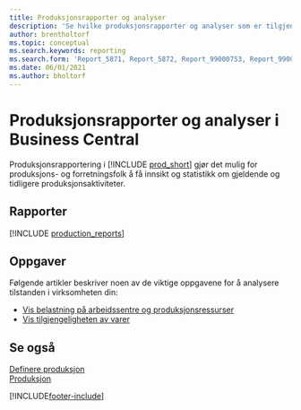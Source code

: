 ```yaml
---
title: Produksjonsrapporter og analyser
description: 'Se hvilke produksjonsrapporter og analyser som er tilgjengelige i standardversjonen av Business Central, slik at du kan holde oversikt over virksomheten.'
author: brentholtorf
ms.topic: conceptual
ms.search.keywords: reporting
ms.search.form: 'Report_5871, Report_5872, Report_99000753, Report_99000756, Report_99000757, Report_99000758, Report_99000791, Report_99000780, Report_99000783, Report_99000784, Report_99000788, Report_99000767'
ms.date: 06/01/2021
ms.author: bholtorf
---
```

# <a name="production-reports-and-analytics-in-business-central"></a>Produksjonsrapporter og analyser i Business Central

Produksjonsrapportering i [!INCLUDE [prod_short](includes/prod_short.md)] gjør det mulig for produksjons- og forretningsfolk å få innsikt og statistikk om gjeldende og tidligere produksjonsaktiviteter.  

## <a name="reports"></a>Rapporter
[!INCLUDE [production_reports](includes/production-reports-include.md)]

## <a name="tasks"></a>Oppgaver

Følgende artikler beskriver noen av de viktige oppgavene for å analysere tilstanden i virksomheten din:

* [Vis belastning på arbeidssentre og produksjonsressurser](production-how-to-view-the-load-on-work-centers.md)  
* [Vis tilgjengeligheten av varer](inventory-how-availability-overview.md)

## <a name="see-also"></a>Se også

[Definere produksjon](production-configure-production-processes.md)  
[Produksjon](production-manage-manufacturing.md)  

[!INCLUDE[footer-include](includes/footer-banner.md)]
